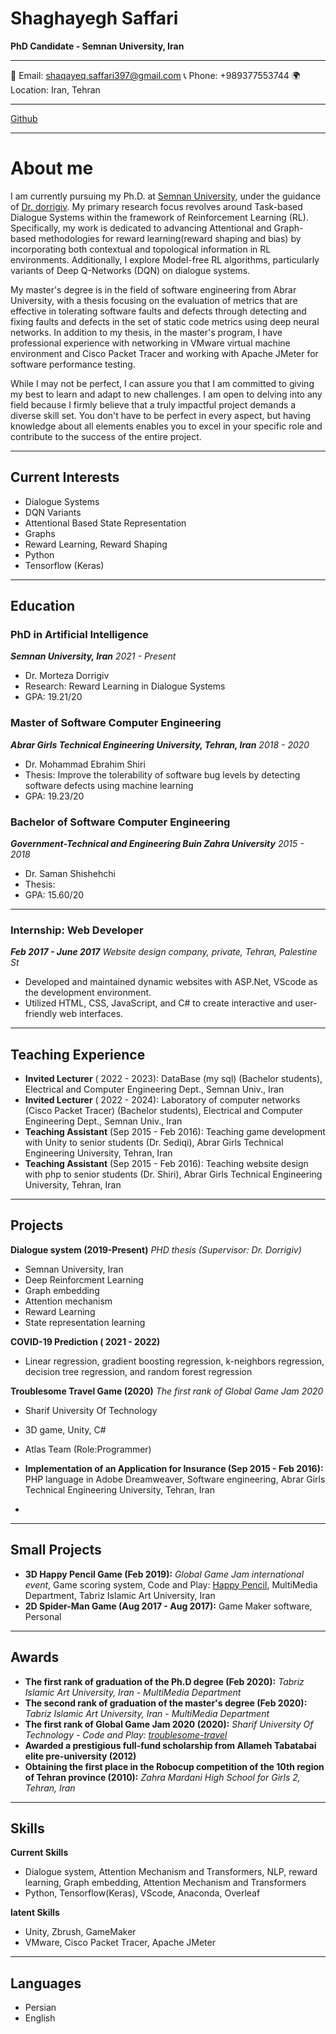 # Shaghayegh Saffari


**PhD Candidate - Semnan University, Iran**
***************************
📧 Email: shaqayeq.saffari397@gmail.com
📞 Phone: +989377553744
🌍 Location: Iran, Tehran
******************
 [Github](https://github.com/shaqayeqsaffari/shaqayeqsaffari.github.io/edit/main/resome.md)
**********************
# About me
I am currently pursuing my Ph.D. at [Semnan University](https://semnan.ac.ir/), under the guidance of [Dr. dorrigiv](https://dorrigiv.profile.semnan.ac.ir/#home). My primary research focus revolves around Task-based Dialogue Systems within the framework of Reinforcement Learning (RL). Specifically, my work is dedicated to advancing Attentional and Graph-based methodologies for reward learning(reward shaping and bias) by incorporating both contextual and topological information in RL environments. Additionally, I explore Model-free RL algorithms, particularly variants of Deep Q-Networks (DQN) on dialogue systems.

My master's degree is in the field of software engineering from Abrar University, with a thesis focusing on the evaluation of metrics that are effective in tolerating software faults and defects through detecting and fixing faults and defects in the set of static code metrics using deep neural networks. In addition to my thesis, in the master's program, I have professional experience with networking in VMware virtual machine environment and Cisco Packet Tracer and working with Apache JMeter for software performance testing.

While I may not be perfect, I can assure you that I am committed to giving my best to learn and adapt to new challenges. I am open to delving into any field because I firmly believe that a truly impactful project demands a diverse skill set. You don't have to be perfect in every aspect, but having knowledge about all elements enables you to excel in your specific role and contribute to the success of the entire project.
************
## Current Interests
- Dialogue Systems
- DQN Variants
- Attentional Based State Representation
- Graphs
- Reward Learning, Reward Shaping
- Python
- Tensorflow (Keras)
***************
## Education

### PhD in Artificial Intelligence
***Semnan University, Iran***
*2021 - Present*
- Dr. Morteza Dorrigiv
- Research: Reward Learning in Dialogue Systems
- GPA: 19.21/20

### Master of Software Computer Engineering
***Abrar Girls Technical Engineering University, Tehran, Iran***
*2018 - 2020*
- Dr. Mohammad Ebrahim Shiri
- Thesis: Improve the tolerability of software bug levels by detecting software defects using machine learning
- GPA: 19.23/20

### Bachelor of Software Computer Engineering
***Government-Technical and Engineering Buin Zahra University***
*2015 - 2018*
- Dr. Saman Shishehchi
- Thesis: 
- GPA: 15.60/20
********************

### Internship: Web Developer
***Feb 2017 - June 2017***
*Website design company, private, Tehran, Palestine St*
- Developed and maintained dynamic websites with ASP.Net, VScode as the development environment.
- Utilized HTML, CSS, JavaScript, and C# to create interactive and user-friendly web interfaces.

********************
## Teaching Experience
- **Invited Lecturer** ( 2022 - 2023): DataBase (my sql) (Bachelor students), Electrical and Computer Engineering Dept., Semnan Univ., Iran
- **Invited Lecturer**  ( 2022 - 2024): Laboratory of computer networks (Cisco Packet Tracer) (Bachelor students), Electrical and Computer Engineering Dept., Semnan Univ., Iran
- **Teaching Assistant** (Sep 2015 - Feb 2016): Teaching game development with Unity to senior students (Dr. Sediqi), Abrar Girls Technical Engineering University, Tehran, Iran
- **Teaching Assistant** (Sep 2015 - Feb 2016): Teaching website design with php to senior students (Dr. Shiri), Abrar Girls Technical Engineering University, Tehran, Iran
*******************
## Projects
**Dialogue system (2019-Present)**
*PHD thesis (Supervisor: Dr. Dorrigiv)*
- Semnan University, Iran
- Deep Reinforcment Learning
- Graph embedding
- Attention mechanism
- Reward Learning
- State representation learning
 
****COVID-19 Prediction ( 2021 -  2022)****
- Linear regression, gradient boosting regression, k-neighbors regression, decision tree regression, and random forest regression
 

**Troublesome Travel Game (2020)**
*The first rank of Global Game Jam 2020*
- Sharif University Of Technology
- 3D game, Unity, C#
- Atlas Team (Role:Programmer)
  
- **Implementation of an Application for Insurance (Sep 2015 - Feb 2016):** PHP language in Adobe Dreamweaver, Software engineering, Abrar Girls Technical Engineering University, Tehran, Iran
- 
 *********************
## Small Projects
- **3D Happy Pencil Game (Feb 2019):** *Global Game Jam international event*, Game scoring system, Code and Play: [Happy Pencil](https://v3.globalgamejam.org/2019/games/happypencil), MultiMedia Department, Tabriz Islamic Art University, Iran
- **2D Spider-Man Game (Aug 2017 - Aug 2017):** Game Maker software, Personal
***************************
## Awards
- **The first rank of graduation of the Ph.D degree (Feb 2020):** *Tabriz Islamic Art University, Iran - MultiMedia Department*
- **The second rank of graduation of the master's degree (Feb 2020):** *Tabriz Islamic Art University, Iran - MultiMedia Department*
- **The first rank of Global Game Jam 2020 (2020):** *Sharif University Of Technology - Code and Play: [troublesome-travel](https://v3.globalgamejam.org/2020/games/troublesome-travel-9)*
- **Awarded a prestigious full-fund scholarship from Allameh Tabatabai elite pre-university (2012)**
- **Obtaining the first place in the Robocup competition of the 10th region of Tehran province (2010):** *Zahra Mardani High School for Girls 2, Tehran, Iran*
*******************************
## Skills

**Current Skills**

- Dialogue system, Attention Mechanism and Transformers, NLP, reward learning, Graph embedding, Attention Mechanism and Transformers
- Python, Tensorflow(Keras), VScode, Anaconda, Overleaf
 
**latent Skills**
- Unity, Zbrush, GameMaker
- VMware, Cisco Packet Tracer, Apache JMeter
****************************
## Languages
- Persian
- English

